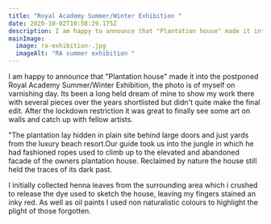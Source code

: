 ```yaml
---
title: "Royal Academy Summer/Winter Exhibition "
date: 2020-10-02T10:58:29.175Z
description: I am happy to announce that "Plantation house" made it into the Royal Academy
mainImage:
  image: ra-exhibition-.jpg
  imageAlt: "RA summer exhibition "
---
```

I am happy to announce that "Plantation house" made it into the postponed Royal Academy Summer/Winter Exhibition, the photo is of myself on varnishing day. Its been a long held dream of mine to show my work there with several pieces over the years shortlisted but didn't quite make the final edit. After the lockdown restriction it was great to finally see some art on walls and catch up with fellow artists.

"The plantation lay hidden in plain site behind large doors and just yards from the luxury beach resort.Our guide took us into the jungle in which he had fashioned ropes used to climb up to the elevated and abandoned facade of the owners plantation house. Reclaimed by nature the house still held the traces of its dark past.

I initially collected henna leaves from the surrounding area which i crushed to release the dye used to sketch the house, leaving my fingers stained an inky red. As well as oil paints I used non naturalistic colours to highlight the plight of those forgotten.
